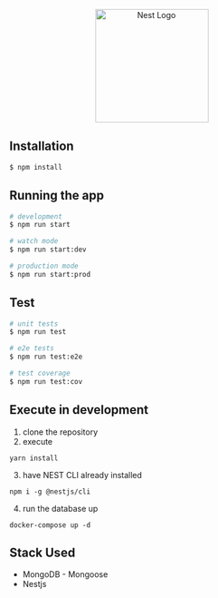 <p align="center">
  <a href="http://nestjs.com/" target="blank"><img src="https://nestjs.com/img/logo-small.svg" width="200" alt="Nest Logo" /></a>
</p>


## Installation

```bash
$ npm install
```

## Running the app

```bash
# development
$ npm run start

# watch mode
$ npm run start:dev

# production mode
$ npm run start:prod
```

## Test

```bash
# unit tests
$ npm run test

# e2e tests
$ npm run test:e2e

# test coverage
$ npm run test:cov
```

## Execute in development

1. clone the repository
2. execute

```
yarn install
```
3. have NEST CLI already installed

```
npm i -g @nestjs/cli
```

4. run the database up

```
docker-compose up -d
```

## Stack Used
* MongoDB - Mongoose
* Nestjs
